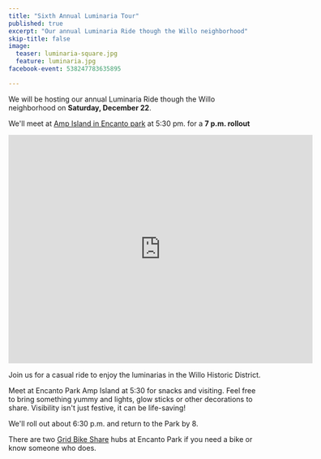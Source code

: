 ```yaml
---
title: "Sixth Annual Luminaria Tour"
published: true
excerpt: "Our annual Luminaria Ride though the Willo neighborhood"
skip-title: false
image:
  teaser: luminaria-square.jpg
  feature: luminaria.jpg
facebook-event: 538247783635895

---
```


We will be hosting our annual Luminaria Ride though the Willo neighborhood on **Saturday, December 22**.

We'll meet at [Amp Island in Encanto park](https://goo.gl/maps/XDQpCHUUyrL2) at 5:30 pm. for a **7 p.m. rollout**

<iframe
src="https://www.google.com/maps/embed?pb=!1m18!1m12!1m3!1d3328.0509729314717!2d-112.09203598427547!3d33.47402365542457!2m3!1f0!2f0!3f0!3m2!1i1024!2i768!4f13.1!3m3!1m2!1s0x872b125218e6fb9d%3A0xd085c3227864b390!2sAmp+Island!5e0!3m2!1sen!2sus!4v1481911967827"
width="600" height="450" frameborder="0" style="border:0"
allowfullscreen></iframe>


Join us for a casual ride to enjoy the luminarias in the Willo Historic District.

Meet at Encanto Park Amp Island at 5:30 for snacks and visiting. Feel free to bring something yummy and lights, glow sticks or other decorations to share. Visibility isn't just festive, it can be life-saving!

We'll roll out about 6:30 p.m. and return to the Park by 8.

There are two [Grid Bike Share](http://grid.socialbicycles.com/) hubs at Encanto Park if you need a bike or know someone who does.
